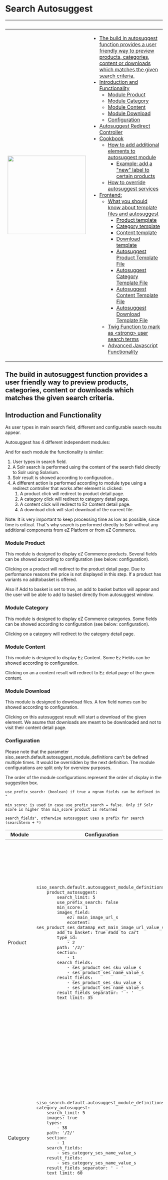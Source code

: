 #  Search Autosuggest 

<table>
<thead>
<tr class="header">
<th><br />
</th>
<th><br />
</th>
</tr>
</thead>
<tbody>
<tr>
<td><div class="content-wrapper">
<img src="attachments/23560726/23563785.png" class="confluence-embedded-image" height="250" />
</td>
<td><div class="content-wrapper">

<ul>
<li><a href="#SearchAutosuggest-Thebuildinautosuggestfunctionprovidesauserfriendlywaytopreviewproducts,categories,contentordownloadswhichmatchesthegivensearchcriteria.">The build in autosuggest function provides a user friendly way to preview products, categories, content or downloads which matches the given search criteria. </a></li>
<li><a href="#SearchAutosuggest-IntroductionandFunctionality">Introduction and Functionality</a>
<ul>
<li><a href="#SearchAutosuggest-ModuleProduct">Module Product</a></li>
<li><a href="#SearchAutosuggest-ModuleCategory">Module Category</a></li>
<li><a href="#SearchAutosuggest-ModuleContent">Module Content</a></li>
<li><a href="#SearchAutosuggest-ModuleDownload">Module Download</a></li>
<li><a href="#SearchAutosuggest-Configuration">Configuration</a></li>
</ul></li>
<li><a href="#SearchAutosuggest-AutosuggestRedirectController">Autosuggest Redirect Controller</a></li>
<li><a href="#SearchAutosuggest-Cookbook">Cookbook</a>
<ul>
<li><a href="#SearchAutosuggest-Howtoaddadditionalelementstoautosuggestmodule">How to add additional elements to autosuggest module</a>
<ul>
<li><a href="#SearchAutosuggest-Example:adda%22new%22labeltocertainproducts">Example: add a "new" label to certain products</a></li>
</ul></li>
<li><a href="#SearchAutosuggest-Howtooverrideautosuggestservices">How to override autosuggest services</a></li>
</ul></li>
<li><a href="#SearchAutosuggest-Frontend:">Frontend:</a>
<ul>
<li><a href="#SearchAutosuggest-Whatyoushouldknowabouttemplatefilesandautosuggest">What you should know about template files and autosuggest</a>
<ul>
<li><a href="#SearchAutosuggest-Producttemplate">Product template</a></li>
<li><a href="#SearchAutosuggest-Categorytemplate">Category template</a></li>
<li><a href="#SearchAutosuggest-Contenttemplate">Content template</a></li>
<li><a href="#SearchAutosuggest-Downloadtemplate">Download template</a></li>
<li><a href="#SearchAutosuggest-AutosuggestProductTemplateFile">Autosuggest Product Template File</a></li>
<li><a href="#SearchAutosuggest-AutosuggestCategoryTemplateFile">Autosuggest Category Template File</a></li>
<li><a href="#SearchAutosuggest-AutosuggestContentTemplateFile">Autosuggest Content Template File</a></li>
<li><a href="#SearchAutosuggest-AutosuggestDownloadTemplateFile">Autosuggest Download Template File</a></li>
</ul></li>
<li><a href="#SearchAutosuggest-TwigFunctiontomarkas%3Cstrong%3Eusersearchterms">Twig Function to mark as &lt;strong&gt; user search terms</a></li>
<li><a href="#SearchAutosuggest-AdvancedJavascriptFunctionality">Advanced Javascript Functionality</a></li>
</ul></li>
</ul>

</td>
</tr>
</tbody>
</table>

## The build in autosuggest function provides a user friendly way to preview products, categories, content or downloads which matches the given search criteria. 

## Introduction and Functionality

As user types in main search field, different and configurable search results appear.

Autosuggest has 4 different independent modules:

And for each module the functionality is similar: 

1.  User types in search field.
2.  A Solr search is performed using the content of the search field directly to Solr using Solarium.
3.  Solr result is showed according to configuration..
4.  A different action is performed according to module type using a redirect controller that works after element is clicked:
    1.  A product click will redirect to product detail page.
    2.  A category click will redirect to category detail page.
    3.  A content click will redirect to Ez Content detail page.
    4.  A download click will start download of the current file.  

Note: It is very important to keep processing time as low as possible, since time is critical. That's why search is performed directly to Solr without any additional components from eZ Platform or from eZ Commerce.

### Module Product

This module is designed to display eZ Commerce products. Several fields can be showed according to configuration (see below: configuration).

Clicking on a product will redirect to the product detail page. Due to performance reasons the price is not displayed in this step. If a product has variants no addtobasket is offered. 

Also if Add to basket is set to true, an add to basket button will appear and the user will be able to add to basket directly from autosuggest window.

### Module Category

This module is designed to display eZ Commerce categories. Some fields can be showed according to configuration (see below: configuration).

Clicking on a category will redirect to the category detail page.

### Module Content

This module is designed to display Ez Content. Some Ez Fields can be showed according to configuration.

Clicking on an a content result will redirect to Ez detail page of the given content.

### Module Download

This module is designed to download files. A few field names can be showed according to configuration.

Clicking on this autosuggest result will start a download of the given element. We asume that downloads are meant to be downloaded and not to visit their content detail page.

### Configuration

Please note that the parameter siso\_search.default.autosuggest\_module\_definitions can't be defined multiple times. It would be overridden by the next definition. The module configurations are split only for overview purposes.

The order of the module configurations represent the order of display in the suggestion box.

<table>
<thead>
<tr class="header">
<th>Module</th>
<th>Configuration</th>
<th>Description</th>
</tr>
</thead>
<tbody>
<tr>
<td>Product</td>
<td><div class="content-wrapper">
<pre class="" data-syntaxhighlighter-params="brush: java; gutter: false; theme: Confluence" data-theme="Confluence"><code>siso_search.default.autosuggest_module_definitions:
    product_autosuggest:
        search_limit: 5
        use_prefix_search: false
        min_score: 1
        images_field:
            ez: main_image_url_s
            econtent: ses_product_ses_datamap_ext_main_image_url_value_s
        add_to_basket: true #add to cart
        type_id:
            - 2
        path: &#39;/2/&#39;
        section:
            - 1
        search_fields:
            - ses_product_ses_sku_value_s
            - ses_product_ses_name_value_s
        result_fields:
            - ses_product_ses_sku_value_s
            - ses_product_ses_name_value_s
        result_fields_separator: &#39; - &#39;
        text_limit: 35</code></pre>
</td>
<td><pre><code>search_limit: (int) Defines amount of elements to display.</code></pre>
<pre><code>images_field: (string) defines images path for products depending on the dataprovider</code></pre>
<pre><code>add_to_basket: (bool) defines if add to basket button is shown.</code></pre>
<pre><code>types: (array) additional filter for element types.</code></pre>
<pre><code>path: (string) additional filter for path.</code></pre>
<pre><code>section: (array) additional filter for section.</code></pre>
<pre><code>search_fields: (array) Solr search field names to perform the search.</code></pre>
<pre><code>result_fields: (array) Solr result field names to be shown on results.</code></pre>
<pre><code>result_fields_separator: (string) text to be used as a separator for result fields.</code></pre>
<pre><code>text_limit: (int) limits the length of the resulting string.</code></pre></td>
<pre><code>use_prefix_search: (boolean) if true a ngram fields can be defined in "</code></pre></td>
<pre><code>min_score: is used in case use_prefix_search = false. Only if Solr score is higher than min_score product is returned</code></pre></td>
<pre><code>search_fields", otherwise autosuggest uses a prefix for search (searchterm + *)</code></pre></td>
</tr>
<tr>
<td> Category</td>
<td><div class="content-wrapper">
<pre class="" data-syntaxhighlighter-params="brush: java; gutter: false; theme: Confluence" data-theme="Confluence"><code>siso_search.default.autosuggest_module_definitions:
category_autosuggest:
    search_limit: 5
    images: true
    types:
        - 38
    path: &#39;/2/&#39;
    section:
        - 1
    search_fields:
        - ses_category_ses_name_value_s
    result_fields:
        - ses_category_ses_name_value_s
    result_fields_separator: &#39; - &#39;
    text_limit: 60</code></pre>
</td>
<td> 
<pre><code>search_limit: (int) Defines amount of elements to display.</code></pre>
<pre><code>images: (bool) defines if category icon is shown.</code></pre>
<pre><code>types: (array) additional filter for element types.</code></pre>
<pre><code>path: (string) additional filter for path.</code></pre>
<pre><code>section: (array) additional filter for section.</code></pre>
<pre><code>search_fields: (array) Solr search field names to perform the search.</code></pre>
<pre><code>result_fields: (array) Solr result field names to be shown on results.</code></pre>
<pre><code>result_fields_separator: (string) text to be used as a separator for result fields.</code></pre>
<pre><code>text_limit: (int) limits the length of the resulting string.</code></pre></td>
</tr>
<tr>
<td> Content</td>
<td><div class="content-wrapper">
<pre class="" data-syntaxhighlighter-params="brush: java; gutter: false; theme: Confluence" data-theme="Confluence"><code>siso_search.default.autosuggest_module_definitions:
content_autosuggest:
    search_limit: 5
    images: true
    section: 
        - 1
    search_fields:
        - article_title_value_s
        - article_intro_value_s
        - article_body_value_s
    result_fields:
        - article_title_value_s
        - article_intro_value_s
        - article_body_value_s
    result_fields_separator: &#39; - &#39;
    text_limit: 60</code></pre>
</td>
<td> 
<pre><code>search_limit: (int) Defines amount of elements to display.</code></pre>
<pre><code>images: (bool) defines if content icon is shown.</code></pre>
<pre><code>section: (array) additional filter for section.</code></pre>
<pre><code>search_fields: (array) Solr search field names to perform the search.</code></pre>
<pre><code>result_fields: (array) Solr result field names to be shown on results.</code></pre>
<pre><code>result_fields_separator: (string) text to be used as a separator for result fields.</code></pre>
<pre><code>text_limit: (int) limits the length of the resulting string.</code></pre></td>
</tr>
<tr>
<td>Download</td>
<td><div class="content-wrapper">
<pre class="" data-syntaxhighlighter-params="brush: java; gutter: false; theme: Confluence" data-theme="Confluence"><code>siso_search.default.autosuggest_module_definitions:
download_autosuggest:
    search_limit: 5
    images: true
    search_fields:
        - file_name_value_s
        - file_description_value_s
    result_fields:
        - file_name_value_s
        - file_description_value_s
    mime_types:
        - application/pdf
    result_fields_separator: &#39; - &#39;
    text_limit: 60</code></pre>
</td>
<td><pre><code>search_limit: (int) Defines amount of elements to display.</code></pre>
<pre><code>images: (bool) defines if download icon is shown.</code></pre>
<pre><code>search_fields: (array) Solr search field names to perform the search.</code></pre>
<pre><code>result_fields: (array) Solr result field names to be shown on results.</code></pre>
<pre><code>mime_types: (array) Search only the mime types specified here.</code></pre>
<pre><code>result_fields_separator: (string) text to be used as a separator for result fields.</code></pre>
<pre><code>text_limit: (int) limits the length of the resulting string.</code></pre></td>
</tr>
</tbody>
</table>

## Autosuggest Redirect Controller

This controller redirects to different pages according to passed type. It has been introduced in order to speed up linking to the detail pages without calling expensive methods in order to generate a route/url. 

<table>
<colgroup>
<col style="width: 50%" />
<col style="width: 50%" />
</colgroup>
<thead>
<tr class="header">
<th><br />
</th>
<th><br />
</th>
</tr>
</thead>
<tbody>
<tr>
<td>This is controller that takes care of redirection.</td>
<td><div class="content-wrapper">
<pre class="" data-syntaxhighlighter-params="brush: java; gutter: false; theme: Confluence" data-theme="Confluence"><code>class AutosuggestRedirectController extends BaseController
{
}</code></pre>
</td>
</tr>
<tr>
<td><p>Currently we only have 3 redirection types</p>
<p><br />
</p></td>
<td><br />
</td>
</tr>
<tr>
<td>Each redirection type is a service defined in configuration.</td>
<td><div class="content-wrapper">
<p>Example:</p>
<pre class="" data-syntaxhighlighter-params="brush: java; gutter: false; theme: Confluence" data-theme="Confluence"><code>redirect_generator_id: siso_search.autosuggest_redirect_generator.product</code></pre>
</td>
</tr>
<tr>
<td><pre><code>SearchAutosuggestRedirectGeneratorProduct</code></pre>
<p>type:</p>
<pre><code>product_autosuggest</code></pre>
<pre><code></code></pre></td>
<td><div class="content-wrapper">
<p>Will fetch SKU  from $request object and will return a string containing the URL to redirect. The languages are injected into the service from the respective eZ site-access aware parameter.</p>
<p><br />
</p>
<pre class="" data-syntaxhighlighter-params="brush: java; gutter: false; theme: Confluence" data-theme="Confluence"><code>/**
 * @param Request $request
 * @return string
 */
public function generateRedirectUrl(Request $request)
{
    $sku = $request-&gt;query-&gt;get(&#39;sku&#39;, &#39;&#39;, false);
    $dataProvider = $this-&gt;catalogProvider-&gt;getDataProvider();
    $element = $dataProvider-&gt;fetchElementBySku(
        $sku,
        array(),
        $this-&gt;languages
    );
    $redirectUrl = $element-&gt;getSeoUrl();

    return $redirectUrl;
}</code></pre>
<p><br />
</p>
<pre><code> </code></pre>
<pre><code> </code></pre>
<p><br />
</p>
</td>
</tr>
<tr>
<td><p>Category Type</p>
<pre><code>SearchAutosuggestRedirectGeneratorCategory</code></pre>
<p><br />
</p></td>
<td><div class="content-wrapper">
<p>In a similar to redirect generator for products, it will return the URL of the category.</p>
<p><br />
</p>
<pre class="" data-syntaxhighlighter-params="brush: java; gutter: false; theme: Confluence" data-theme="Confluence"><code>$identifier = $request-&gt;query-&gt;get(&#39;identifier&#39;, &#39;&#39;, false);
$dataProvider = $this-&gt;catalogProvider-&gt;getDataProvider();
$element = $dataProvider-&gt;fetchElementByIdentifier(
    $identifier,
    $this-&gt;languages
);
$redirectUrl = $element-&gt;getSeoUrl();

return $redirectUrl;
</code></pre>
</td>
</tr>
<tr>
<td><pre><code>SearchAutosuggestRedirectGeneratorDownload</code></pre>
<p>type:</p>
<pre><code>download_autosuggest</code></pre></td>
<td><div class="content-wrapper">
<p>This is a little bit more complex. It uses Ez API to fetch the media element by identifier and language. Then it creates a download link.</p>
<p><br />
</p>
<pre class="" data-syntaxhighlighter-params="brush: java; gutter: false; theme: Confluence" data-theme="Confluence"><code>public function generateRedirectUrl(Request $request)
{
    $contentService = $this-&gt;repository-&gt;getContentService();
    $identifier = $request-&gt;query-&gt;get(&#39;identifier&#39;, &#39;&#39;, false);
    /** @var \eZ\Publish\Core\Repository\Values\Content\Content $ezContent */
    $ezContent = $contentService-&gt;loadContent($identifier, $this-&gt;languages);

    //todo: find out if there is a simpler way to get download content URL.
    $downloadUrl =
        &#39;/content/download/&#39; .
        $ezContent-&gt;id . &#39;/&#39; .
        $ezContent-&gt;getField(&#39;file&#39;)-&gt;id . &#39;/&#39; .
        &#39;version/&#39; .
        $ezContent-&gt;versionInfo-&gt;contentInfo-&gt;currentVersionNo . &#39;/&#39; .
        &#39;file/&#39; .
        $ezContent-&gt;getFieldValue(&#39;file&#39;)-&gt;fileName;

    return $downloadUrl;
}</code></pre>
</td>
</tr>
<tr>
<td><p>All redirect services implements the following interface:</p>
<p><br />
</p></td>
<td><pre><code>AutosuggestRedirectUrlGeneratorInterface</code></pre></td>
</tr>
</tbody>
</table>

## Cookbook

### How to add additional elements to autosuggest module

Any Solr field can be displayed in autosuggest results. So to add additional elements to display in any module is quite simple:

<table>
<colgroup>
<col style="width: 50%" />
<col style="width: 50%" />
</colgroup>
<thead>
<tr class="header">
<th><br />
</th>
<th><br />
</th>
</tr>
</thead>
<tbody>
<tr>
<td><ol>
<li>Identify the Solr field you would like to show.</li>
</ol>
<p>For this its convenient to access Solr http interface and search for the required field.</p>
<p>For example we would like to show a preview of PDF content in download module</p>
<p>Content of indexed files are stored in this Solr field:</p>
<pre class="syntax language-json"><code>file_file_file_content_t</code></pre>
<pre class="syntax language-json"><code></code></pre></td>
<td><br />
</td>
</tr>
<tr>
<td> 2. Add Solr field to configuration</td>
<td><div class="content-wrapper">
<pre class="" data-syntaxhighlighter-params="brush: java; gutter: false; theme: Confluence" data-theme="Confluence"><code>siso_search.default.autosuggest_module_definitions:
download_autosuggest:
    search_limit: 5
    images: true
    search_fields:
        - file_name_value_s
        - file_description_value_s
    result_fields:
        - file_name_value_s
        - file_description_value_s
+       - file_file_file_content_t
    mime_types:
        - application/pdf
    result_fields_separator: &#39; - &#39;
    text_limit: 60</code></pre>
</td>
</tr>
<tr>
<td><p>3. This will show the pdf content in each result line. But what if you would like to customise this result line?</p>
<p>Each template have the full result line to allow template customisation without service modification.</p>
<p>For example, template for download module is:</p>
<pre><code>Resources/views/Search/autosuggest/search_autosuggest_download_line.html.twig</code></pre></td>
<td><p>Array resultLine will have all information received from Solr, so it can be handy to display different fields any way you want.</p>
<p><br />
</p></td>
</tr>
</tbody>
</table>

#### Example: add a "new" label to certain products

It may also happen that you need to show some information which is not available directly in Solr and you have to process it. For this it is very easy to create an indexer plugin and have your information processed. 

<table>
<colgroup>
<col style="width: 50%" />
<col style="width: 50%" />
</colgroup>
<thead>
<tr class="header">
<th><br />
</th>
<th><br />
</th>
</tr>
</thead>
<tbody>
<tr>
<td>Task: Display a flag with for new products</td>
<td><br />
</td>
</tr>
<tr>
<td><p>First we need to define what is a "new" product.</p>
<p>Let's say that a new product is a product that was published a month ago.</p>
<p>We could use this Solr field:</p>
<pre class="syntax language-json"><code>&quot;published_dt&quot;: &quot;2016-01-19T09:59:24Z&quot;</code></pre>
<p>to calculate if the product is new or not.</p>
<p><br />
</p></td>
<td><br />
</td>
</tr>
<tr>
<td><p>Create an indexer plugin to add a new boolean field set to true if current date - product published date &lt;= 30 days.</p>
<p>Please refer to this documentation to build indexer plugin:</p>
<p>For Ez Data Provider: <a href="Search---Cookbook_23560665.html#Search-Cookbook-Cookbook-Howtoimplementanindexerpluginforcustomfieldtypes">Search - Cookbook#Cookbook-Howtoimplementanindexerpluginforcustomfieldtypes</a></p>
<p>For Econtent Data Provider: <a href="How-to-implement-a-custom-indexer-plugin-for-econtent_23560600.html">How to implement a custom indexer plugin for econtent</a></p>
<p><br />
</p>
<p><br />
</p>
<p><br />
</p></td>
<td><br />
</td>
</tr>
<tr>
<td><p>Let's assume the new created field is ext_product_new_s</p>
<p>Now we just need to add this field to the result fields of Solr in product configuration.</p>
<p><br />
</p></td>
<td><div class="content-wrapper">
<pre class="" data-syntaxhighlighter-params="brush: java; gutter: false; theme: Confluence" data-theme="Confluence"><code>product_autosuggest:
    search_limit: 10
    images_field: main_image_url_s
    display_cart_info: true #add to cart
    types:
        - 2
    path: &#39;/2/&#39;
    section: 1
    search_fields:
        - ses_product_ses_sku_value_s
        - ses_product_ses_name_value_s
    result_fields:
        - ses_product_ses_sku_value_s
        - ses_product_ses_name_value_s
+       - ext_product_new_s
    result_fields_separator: &#39; - &#39;
    text_limit: 35
</code></pre>
</td>
</tr>
<tr>
<td><p>Now you need to modify the template to read that value:</p>
<p>Product template is:</p>
<pre><code>/Resources/views/Search/autosuggest/search_autosuggest_product_line.html.twig</code></pre>
<p>Please consider that even it is not being used, in every template you have array resultLine with all Solr information.</p></td>
<td><div class="content-wrapper">
<pre class="" data-syntaxhighlighter-params="brush: java; gutter: false; theme: Confluence" data-theme="Confluence"><code>/* In a normal configuration resultLine array will look like this: */
array (size=5)
  &#39;id&#39; =&gt; string &#39;content9982gerde&#39; (length=16)
  &#39;ses_product_ses_name_value_s&#39; =&gt; string &#39;DMX Followspot HMI-1200&#39; (length=23)
  &#39;ses_product_ses_sku_value_s&#39; =&gt; string &#39;40180&#39; (length=5)
  &#39;main_image_url_s&#39; =&gt; string &#39;/var/ezdemo_site/storage/images/4/4/1/1/531144-2-ger-DE/40180.jpg&#39; (length=65)
  &#39;meta_indexed_language_code_s&#39; =&gt; string &#39;ger-DE&#39; (length=6)</code></pre>
<p>Additionally, if you change the configuration to support your new indexed field, that new field should be part of this array:</p>
<pre class="" data-syntaxhighlighter-params="brush: java; gutter: false; theme: Confluence" data-theme="Confluence"><code>array (size=5)
  &#39;id&#39; =&gt; string &#39;content9982gerde&#39; (length=16)
  &#39;ses_product_ses_name_value_s&#39; =&gt; string &#39;DMX Followspot HMI-1200&#39; (length=23)
  &#39;ses_product_ses_sku_value_s&#39; =&gt; string &#39;40180&#39; (length=5)
  &#39;main_image_url_s&#39; =&gt; string &#39;/var/ezdemo_site/storage/images/4/4/1/1/531144-2-ger-DE/40180.jpg&#39; (length=65)
  &#39;meta_indexed_language_code_s&#39; =&gt; string &#39;ger-DE&#39; (length=6)
+ &#39;ext_product_new_s&#39; =&gt; bool true
 </code></pre>
</td>
</tr>
<tr>
<td>The template modification might look like this:</td>
<td><div class="content-wrapper">
<pre class="" data-syntaxhighlighter-params="brush: java; gutter: false; theme: Confluence" data-theme="Confluence"><code>&lt;div class=&quot;row&quot;&gt;
    &lt;div class=&quot;small-8 large-8 columns&quot;&gt;
        &lt;a href=&quot;{{ (&#39;/redirect_switcher?sku=&#39; ~ sku ~ &#39;&amp;type=&#39; ~ type)|st_siteaccess_path }}&quot;&gt;
            {% if imageSrc is defined %}
                &lt;img src=&quot;{{ imageSrc }}&quot; width=&quot;50px&quot;/&gt;
            {% endif %}
            {{ set_bold_text(searchQueryString, productText) }}
+           {% if resultLine.ext_product_new_s is defined and resultLine.ext_product_new_s %}
+               &lt;!-- DISPLAY FANCY ANIMATED GIF WITH NEW LABEL --&gt;
+               &lt;img border=&quot;0&quot; alt=&quot;animated gif&quot; src=&quot;new3__e0.gif&quot;&gt;
+           {% endif %}     
        &lt;/a&gt;
    &lt;/div&gt;
        {% if addToBasket %}
&lt;div class=&quot;small-4 large-4 columns&quot;&gt;
&lt;form action=&quot;/basket/add&quot; method=&quot;post&quot;&gt;
    &lt;section class=&quot;js-add-to-basket-parent&quot;&gt;
        &lt;input type=&quot;hidden&quot; name=&quot;ses_basket[{{ number }}][quantity]&quot; value=&quot;1&quot;&gt;
        &lt;input type=&quot;hidden&quot; name=&quot;ses_basket[{{ number }}][sku]&quot; value=&quot;{{ sku }}&quot;&gt;
        &lt;input type=&quot;hidden&quot; name=&quot;autosuggest&quot; value=&quot;autosuggest&quot;&gt;
        &lt;button class=&quot;button tiny js-add-to-basket&quot; style=&quot;float:right;&quot; data-sku=&quot;{{ sku }}&quot; type=&quot;submit&quot; name=&quot;add_to_basket&quot;&gt;
            &lt;i class=&quot;fa fa-cart-plus fa-lg fa-fw&quot;&gt;&lt;/i&gt;
        &lt;/button&gt;
    &lt;/section&gt;
&lt;/form&gt;
&lt;/div&gt;</code></pre>
</td>
</tr>
</tbody>
</table>

### How to override autosuggest services

Autosuggest services are very simple. There are four available services:

    vendor/silversolutions/silver.e-shop/src/Siso/Bundle/SearchBundle/Service/SearchAutosuggestAllService.php
    vendor/silversolutions/silver.e-shop/src/Siso/Bundle/SearchBundle/Service/SearchAutosuggestCategoryService.php
    vendor/silversolutions/silver.e-shop/src/Siso/Bundle/SearchBundle/Service/SearchAutosuggestContentService.php
    vendor/silversolutions/silver.e-shop/src/Siso/Bundle/SearchBundle/Service/SearchAutosuggestDownloadService.php

Their structure is very simple:

<table>
<colgroup>
<col style="width: 50%" />
<col style="width: 50%" />
</colgroup>
<thead>
<tr class="header">
<th><br />
</th>
<th><br />
</th>
</tr>
</thead>
<tbody>
<tr>
<td>Search logic is build in method
<pre><code>searchProducts</code></pre>
<p><br />
</p>
<p>Output is generated both at</p>
<pre><code>getDisplayText</code></pre>
<pre><code>generateHtml</code></pre>
<p><br />
Template is rendered in</p>
<pre><code>generateHtml</code></pre></td>
<td><div class="content-wrapper">
<pre class="" data-syntaxhighlighter-params="brush: java; gutter: false; theme: Confluence" data-theme="Confluence"><code>&lt;?php
class SearchAutosuggestProductService
{

    /**
     * Main method to fetch products from Solr.
     *
     * @param $searchQueryString
     * @return array
     */
    public function fetchElements($searchQueryString);

    /**
     * This method performs the Solr search with the specified configuration and returns an array with the results
     * 
     * @param $searchQueryString
     * @return array
     */
    protected function searchProducts($searchQueryString);

    /**
     * This method generates the text to be displayed according to current configuration.
     * 
     * @param $resultLine
     * @return string
     */
    protected function getDisplayText($resultLine);

    /**
     * This method returns the rendered template for one result element.
     * 
     * @param $resultLine
     * @param $number
     * @param $searchQueryString
     * @return string
     */
    protected function generateHtml($resultLine, $number, $searchQueryString);
}
</code></pre>
</td>
</tr>
</tbody>
</table>

Also please consider that each autosuggest service implements this interface:

    SearchAutosuggestInterface

And service definition is found in configuration

``` 
Example:
search_service_id: siso_search.autosuggest_service.product
```

In order to create a new autosuggest service, you just need to implement the interface and define the service id in autosuggest configuration.

## Frontend:

### What you should know about template files and autosuggest

Each autosuggest section has its own template. Currently we have 4 templates located in the following directory:

    vendor/silversolutions/silver.e-shop/src/Silversolutions/Bundle/EshopBundle/Resources/views/Search/autosuggest

<table>
<colgroup>
<col style="width: 50%" />
<col style="width: 50%" />
</colgroup>
<thead>
<tr class="header">
<th>Description</th>
<th>Template file</th>
</tr>
</thead>
<tbody>
<tr>
<td><h4 id="SearchAutosuggest-Producttemplate">Product template</h4>
<p>This is the most complex template, since it needs to render image, text, price and add to basket button</p></td>
<td><pre><code>search_autosuggest_product_line.html.twig</code></pre></td>
</tr>
<tr>
<td><h4 id="SearchAutosuggest-Categorytemplate">Category template</h4>
<p>This template renders an Icon (optional) and text.</p></td>
<td><pre><code> search_autosuggest_category_line.html.twig</code></pre></td>
</tr>
<tr>
<td><h4 id="SearchAutosuggest-Contenttemplate">Content template</h4>
<p>This template renders an Icon (optional) and text.</p></td>
<td><pre><code>search_autosuggest_content_line.html.twig</code></pre></td>
</tr>
<tr>
<td><h4 id="SearchAutosuggest-Downloadtemplate">Download template</h4>
<p>This template renders an Icon (optional) and text.</p></td>
<td><pre><code>search_autosuggest_download_line.html.twig</code></pre></td>
</tr>
</tbody>
</table>

<table>
<colgroup>
<col style="width: 33%" />
<col style="width: 33%" />
<col style="width: 33%" />
</colgroup>
<thead>
<tr class="header">
<th>Description</th>
<th>Details</th>
<th><br />
</th>
</tr>
</thead>
<tbody>
<tr>
<td><div class="content-wrapper">
<h4 id="SearchAutosuggest-AutosuggestProductTemplateFile">Autosuggest Product Template File</h4>
<p>In this template we are showing the following:</p>
<p>image (if it set)</p>
<p>Autosuggest text (usually SKU - Product Name)</p>
<p>Add to basket button.</p>
<p>To make autosuggest work it is very important to have add to basket button with class: "</p>
<pre><code>js-add-to-basket&quot; This will allow ajax to perform the add product to basket.</code></pre>
<p><br />
</p>
<p>Please note that the object link is generated as a link, and is not using the link functionality of autosuggest js module.</p>
<p>The link goes to autosuggest redirect controller, which will redirect according to type parameter.</p>
<p><br />
</p>
<p><img src="attachments/23560726/23563624.png" class="confluence-embedded-image" height="400" /></p>
</td>
<td><div class="content-wrapper">
<pre><code>search_autosuggest_product_line.html.twig</code></pre>
<p><br />
</p>
<pre class="" data-syntaxhighlighter-params="brush: java; gutter: false; theme: Confluence" data-theme="Confluence"><code>&lt;div class=&quot;row collapse autocomplete-suggestion-product&quot;&gt;
  {% set columns = 12 %}
  {% if price is defined and price is not empty %}
    {% set columns = columns - 2 %}
  {% endif %}
  {% if addToBasket %}
    {% set columns = columns - 2 %}
  {% endif %}
  &lt;div class=&quot;small-{{ columns }} columns u-padding-right-1x u-line-height-normal&quot;&gt;
    &lt;a href=&quot;{{ (&#39;/redirect_switcher?sku=&#39;~sku~&#39;&amp;type=&#39;~type)|st_siteaccess_path }}&quot;&gt;
      {% if imageSrc is defined %}
        &lt;img src=&quot;{{ imageSrc }}&quot; width=&quot;36px&quot;&gt;
      {% endif %}
      {{ set_bold_text(searchQueryString, productText) }}
    &lt;/a&gt;
  &lt;/div&gt;
  &lt;div class=&quot;small-2 columns text-center&quot;&gt;
    {% if price is defined and price is not empty %}
      {{ price|price_format }}
    {% endif %}
  &lt;/div&gt;
  {% if addToBasket %}
    &lt;div class=&quot;small-2 columns&quot;&gt;
      &lt;form action=&quot;/basket/add&quot; method=&quot;post&quot;&gt;
        &lt;section class=&quot;js-add-to-basket-parent&quot;&gt;
          &lt;input type=&quot;hidden&quot; name=&quot;ses_basket[{{ number }}][quantity]&quot; value=&quot;1&quot;&gt;
          &lt;input type=&quot;hidden&quot; name=&quot;ses_basket[{{ number }}][sku]&quot; value=&quot;{{ sku }}&quot;&gt;
          &lt;input type=&quot;hidden&quot; name=&quot;autosuggest&quot; value=&quot;autosuggest&quot;&gt;
          &lt;input class=&quot;js-autosuggest-product-name&quot; type=&quot;hidden&quot; value=&quot;{{ productText }}&quot;&gt;
          &lt;button class=&quot;button tiny right js-add-to-basket&quot; data-sku=&quot;{{ sku }}&quot; type=&quot;submit&quot; name=&quot;add_to_basket&quot;&gt;
            &lt;i class=&quot;fa fa-cart-plus fa-lg fa-fw&quot;&gt;&lt;/i&gt;
          &lt;/button&gt;
        &lt;/section&gt;
      &lt;/form&gt;
    &lt;/div&gt;
  {% endif %}
&lt;/div&gt;</code></pre>
</td>
<td><br />
</td>
</tr>
<tr>
<td><div class="content-wrapper">
<h4 id="SearchAutosuggest-AutosuggestCategoryTemplateFile">Autosuggest Category Template File</h4>
<p>This template only displays an icon for category and autosuggest text.</p>
<p><br />
</p>
<p><img src="attachments/23560726/23563625.png" class="confluence-embedded-image" /></p>
</td>
<td><div class="content-wrapper">
<pre><code>search_autosuggest_category_line.html.twig</code></pre>
<p><br />
</p>
<pre class="" data-syntaxhighlighter-params="brush: java; gutter: false; theme: Confluence" data-theme="Confluence"><code>&lt;a href=&quot;{{ (&#39;/redirect_switcher?identifier=&#39;~identifier~&#39;&amp;type=&#39;~type)|st_siteaccess_path }}&quot;&gt;
{% if imageIcon is defined %}
    &lt;i class=&quot;fa fa-folder-o&quot; aria-hidden=&quot;true&quot;&gt;&lt;/i&gt;
{% endif %}
{{ set_bold_text(searchQueryString, categoryText) }}
&lt;/a&gt;</code></pre>
</td>
<td><br />
</td>
</tr>
<tr>
<td><div class="content-wrapper">
<h4 id="SearchAutosuggest-AutosuggestContentTemplateFile">Autosuggest Content Template File</h4>
<p>This template only displays an icon for content and autosuggest text.</p>
<p><br />
</p>
<p><img src="attachments/23560726/23563626.png" class="confluence-embedded-image" /></p>
</td>
<td><div class="content-wrapper">
<pre><code>search_autosuggest_content_line.html.twig</code></pre>
<p><br />
</p>
<pre class="" data-syntaxhighlighter-params="brush: java; gutter: false; theme: Confluence" data-theme="Confluence"><code>&lt;a href=&quot;{{ path( &quot;ez_urlalias&quot;, {&quot;locationId&quot;: id}) }}&quot;&gt;
    {% if imageIcon is defined %}
        &lt;i class=&quot;fa fa-file-text-o&quot; aria-hidden=&quot;true&quot;&gt;&lt;/i&gt;
    {% endif %}
{{ set_bold_text(searchQueryString, contentText) }}
&lt;/a&gt;</code></pre>
</td>
<td><br />
</td>
</tr>
<tr>
<td><div class="content-wrapper">
<h4 id="SearchAutosuggest-AutosuggestDownloadTemplateFile">Autosuggest Download Template File</h4>
<p>This template only displays an icon for download and autosuggest text. The download link is generated in autosuggest redirect controller.</p>
<p><br />
</p>
<p><img src="attachments/23560726/23563628.png" class="confluence-embedded-image" /></p>
</td>
<td><div class="content-wrapper">
<pre><code>search_autosuggest_download_line.html.twig</code></pre>
<p><br />
</p>
<pre class="" data-syntaxhighlighter-params="brush: java; gutter: false; theme: Confluence" data-theme="Confluence"><code>&lt;a href=&quot;/redirect_switcher?identifier={{ id }}&amp;language={{ language }}&amp;type={{ type }}&quot;&gt;
{% if imageIcon is defined %}
    &lt;i class=&quot;fa fa-download&quot; aria-hidden=&quot;true&quot;&gt;&lt;/i&gt;
{% endif %}
{{ set_bold_text(searchQueryString, downloadText) }}
&lt;/a&gt;</code></pre>
</td>
<td><br />
</td>
</tr>
<tr>
<td><br />
</td>
<td><br />
</td>
<td><br />
</td>
</tr>
<tr>
<td><div class="content-wrapper">
<h3 id="SearchAutosuggest-TwigFunctiontomarkas&lt;strong&gt;usersearchterms">Twig Function to mark as &lt;strong&gt; user search terms</h3>
<p>This small function is used to insert &lt;strong&gt; tag for user search terms in autosuggest search result.</p>
<p>I.E.:</p>
<p>If user searchs for DMX, then all DMX occurrences will have &lt;strong&gt; tag.</p>
<p>In the following example, the word dap is highlighted using stron tab.</p>
<p><img src="attachments/23560726/23563623.png" class="confluence-embedded-image" /></p>
</td>
<td><div class="content-wrapper">
<pre class="" data-syntaxhighlighter-params="brush: java; gutter: false; theme: Confluence" data-theme="Confluence"><code>new \Twig_SimpleFunction(&#39;set_bold_text&#39;,                   array($this, &#39;setBoldText&#39;),
    array(
        &#39;is_safe&#39; =&gt; array(&#39;html&#39;)
    )),</code></pre>
<pre class="" data-syntaxhighlighter-params="brush: java; gutter: false; theme: Confluence" data-theme="Confluence"><code>/**
 * Returns html with added &lt;strong&gt; tag(s) to needle occurences in haystack.
 * Supports multiple words.
 *
 * @param $needle
 * @param $haystack
 * @return mixed
 */
public function setBoldText($needle, $haystack)
{
    // return $haystack if there are strings given, nothing to do
    if (strlen($haystack) &lt; 1 || strlen($needle) &lt; 1) {

        return $haystack;
    }

    preg_match_all(&quot;/$needle+/i&quot;, $haystack, $matches);
    if (is_array($matches[0]) &amp;&amp; count($matches[0]) &gt;= 1) {
        foreach ($matches[0] as $match) {
            $haystack = str_replace($match, &#39;&lt;strong&gt;&#39;.$match.&#39;&lt;/strong&gt;&#39;, $haystack);
        }
    }

    return $haystack;
}</code></pre>
</td>
<td><br />
</td>
</tr>
</tbody>
</table>

Very Important

In all templates we have access to resultLine array, which has all information returned by Solr. You can use this information to adapt the template without overriding the services.

Very important

Autosuggest needs to be generated as fast as possible, so we never have to add additional logic with heavy processing in template or anywhere else. Example: We need to avoid using image transformation functions. If there is the need to have an image of a given size or features it is strongly recommended to do it at index time using an indexer plugin and then use the processed image.

### Advanced Javascript Functionality

The following JS tool is used for autosuggest:

<https://github.com/devbridge/jQuery-Autocomplete>

However to support add to basket we had to do some modifications:

<table>
<thead>
<tr class="header">
<th>Description</th>
<th>Code</th>
</tr>
</thead>
<tbody>
<tr>
<td><div class="content-wrapper">
<p>Since we need to keep the autosuggest window opened when user adds to basket suggestions are working as a link and not using onSelect() function from JS Module.</p>
<p>Also a new function was created to hide autosuggest window on any click.</p>

Important: After user clicks on an autosuggest search result bu default search input field is populated with autosuggest result data. This functionality can be turned on and off using parameter:
<pre><code>preserveInput: true</code></pre>
<pre><code>In autocomplete</code></pre>
</td>
<td><div class="content-wrapper">
<p>File: Resources/public/js/app.js</p>
<pre class="" data-syntaxhighlighter-params="brush: java; gutter: false; theme: Confluence" data-theme="Confluence"><code>$(&#39;.js-autocomplete&#39;).autocomplete({
  noCache: true,
  minChars: 2,
  serviceUrl: function () {
    if ($(&#39;body&#39;).attr(&#39;data-siteaccess&#39;) == &#39;/&#39;) {
      return &#39;/search_autosuggest&#39;;
    }
    else {
      return $(&#39;body&#39;).attr(&#39;data-siteaccess&#39;) + &#39;/search_autosuggest&#39;;
    }
  },
  paramName: &#39;search_terms&#39;,
  triggerSelectOnValidInput: false,
  width: Foundation.utils.is_large_up() ? 560 : &#39;&#39;,
  groupBy: &#39;category&#39;,
  maxHeight: 750,
  preserveInput: true, // Enables or disables search input field to be populated with autosuggest result field.
  formatResult: function (suggestion, currValue) {
    return suggestion.data.html;
  }
});

// close autocomplete when user clicks out from the autocomplete window
$(&#39;body&#39;).on(&#39;click&#39;, function() {
  if ($(&#39;.autocomplete-suggestions&#39;).is(&#39;:visible&#39;)) {
    $(&#39;.autocomplete-suggestions&#39;).hide();
  }
});</code></pre>
</td>
</tr>
<tr>
<td><p>Then basket hoplite should had to be modified to leave autosuggest window open if the user clicked add to basket. This was configured in the following file:</p>
<pre><code>Resources/public/js/phalanx/hoplite/basket/basket.js</code></pre>
<p><br />
</p></td>
<td><div class="content-wrapper">
vendor/silversolutions/silver.e-shop/src/Silversolutions/Bundle/EshopBundle/Resources/public/js/phalanx/hoplite/basket/basket.js:102
<p><br />
</p>
<pre class="" data-syntaxhighlighter-params="brush: java; gutter: false; theme: Confluence" data-theme="Confluence"><code>// if the click comes from autosuggest dropdown
if ($(this).parents(&#39;.autocomplete-suggestions&#39;).length) {
  // populate product name in the search field
  // we need to do it this way because autocomplete stays open (see below)
  // because it stays open when we click on a second selection it&#39;s not working
  var productName = $(this).parents(&#39;.js-add-to-basket-parent&#39;).find(&#39;.js-autosuggest-product-name&#39;).val();
  $(&#39;.js-autocomplete&#39;).val(productName);

  // make sure it stays open
  if (Foundation.utils.is_large_up()) {
    $(&#39;.autocomplete-suggestions&#39;).css(&#39;display&#39;, &#39;block&#39;);
  }
}
</code></pre>
</td>
</tr>
</tbody>
</table>

``` 
 
```

## Attachments:

![](images/icons/bullet_blue.gif) [Screen Shot 2016-08-29 at 15.12.29.png](attachments/23560726/23563623.png) (image/png)  
![](images/icons/bullet_blue.gif) [Screen Shot 2016-08-29 at 15.11.24.png](attachments/23560726/23563624.png) (image/png)  
![](images/icons/bullet_blue.gif) [Screen Shot 2016-08-29 at 15.11.33.png](attachments/23560726/23563625.png) (image/png)  
![](images/icons/bullet_blue.gif) [Screen Shot 2016-08-29 at 15.11.56.png](attachments/23560726/23563627.png) (image/png)  
![](images/icons/bullet_blue.gif) [Screen Shot 2016-08-29 at 15.11.56.png](attachments/23560726/23563626.png) (image/png)  
![](images/icons/bullet_blue.gif) [Screen Shot 2016-08-29 at 15.12.01.png](attachments/23560726/23563628.png) (image/png)  
![](images/icons/bullet_blue.gif) [Screen Shot 2016-08-29 at 15.11.38.png](attachments/23560726/23563419.png) (image/png)  
![](images/icons/bullet_blue.gif) [image2016-9-28 21:7:46.png](attachments/23560726/23563539.png) (image/png)  
![](images/icons/bullet_blue.gif) [image2016-12-8 22:1:56.png](attachments/23560726/23563785.png) (image/png)  
